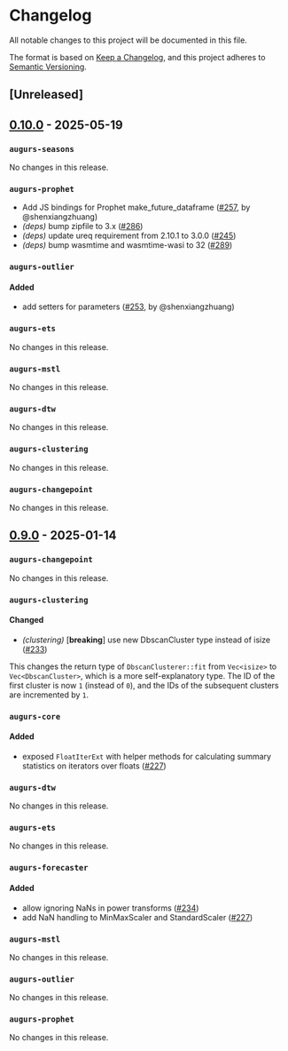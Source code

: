 # Changelog

All notable changes to this project will be documented in this file.

The format is based on [Keep a Changelog](https://keepachangelog.com/en/1.0.0/),
and this project adheres to [Semantic Versioning](https://semver.org/spec/v2.0.0.html).

## [Unreleased]

## [0.10.0](https://github.com/grafana/augurs/compare/augurs-v0.9.0...augurs-v0.10.0) - 2025-05-19

### `augurs-seasons`

No changes in this release.

### `augurs-prophet`

- Add JS bindings for Prophet make_future_dataframe ([#257](https://github.com/grafana/augurs/pull/257), by @shenxiangzhuang)
- *(deps)* bump zipfile to 3.x ([#286](https://github.com/grafana/augurs/pull/286))
- *(deps)* update ureq requirement from 2.10.1 to 3.0.0 ([#245](https://github.com/grafana/augurs/pull/245))
- *(deps)* bump wasmtime and wasmtime-wasi to 32 ([#289](https://github.com/grafana/augurs/pull/289))

### `augurs-outlier`

#### Added
- add setters for parameters ([#253](https://github.com/grafana/augurs/pull/253), by @shenxiangzhuang)

### `augurs-ets`

No changes in this release.

### `augurs-mstl`

No changes in this release.

### `augurs-dtw`

No changes in this release.

### `augurs-clustering`

No changes in this release.

### `augurs-changepoint`

No changes in this release.

## [0.9.0](https://github.com/grafana/augurs/compare/augurs-v0.8.1...augurs-v0.9.0) - 2025-01-14

### `augurs-changepoint`

No changes in this release.

### `augurs-clustering`

#### Changed
- *(clustering)* [**breaking**] use new DbscanCluster type instead of isize ([#233](https://github.com/grafana/augurs/pull/233))

This changes the return type of `DbscanClusterer::fit` from `Vec<isize>` to `Vec<DbscanCluster>`, which is a more self-explanatory type.
The ID of the first cluster is now `1` (instead of `0`), and the IDs of the subsequent clusters are incremented by `1`.

### `augurs-core`

#### Added
- exposed `FloatIterExt` with helper methods for calculating summary statistics on iterators over floats ([#227](https://github.com/grafana/augurs/pull/227))

### `augurs-dtw`

No changes in this release.

### `augurs-ets`

No changes in this release.

### `augurs-forecaster`

#### Added
- allow ignoring NaNs in power transforms ([#234](https://github.com/grafana/augurs/pull/234))
- add NaN handling to MinMaxScaler and StandardScaler ([#227](https://github.com/grafana/augurs/pull/227))

### `augurs-mstl`

No changes in this release.

### `augurs-outlier`

No changes in this release.

### `augurs-prophet`

No changes in this release.
